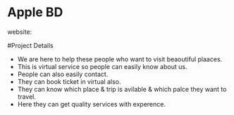 # Apple BD

website:

#Project Details
* We are here to help these people who want to visit beaoutiful plaaces.
* This is virtual service so people can easily know about us.
* People can also easily contact. 
* They can book ticket in virtual also.
* They can know which place & trip is avilable & which palce they want to travel.
* Here they can get quality services with experence.